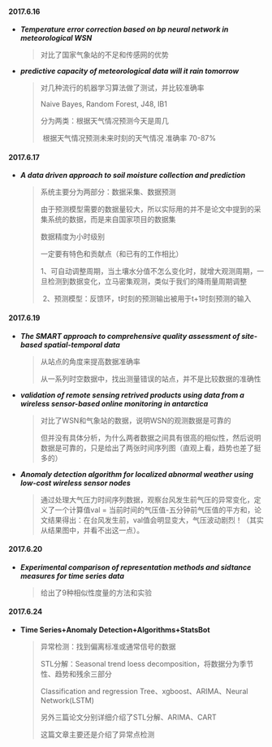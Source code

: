 #### **2017.6.16**

- ***Temperature error correction based on bp neural network in meteorological WSN***

  > 对比了国家气象站的不足和传感网的优势

- ***predictive capacity of meteorological data will it rain tomorrow***

  > 对几种流行的机器学习算法做了测试，并比较准确率
  >
  > Naive Bayes, Random Forest, J48, IB1
  >
  > 分为两类：根据天气情况预测今天是周几
  >
  > ​                   根据天气情况预测未来时刻的天气情况    准确率   70-87%

#### **2017.6.17**

- ***A data driven approach to soil moisture collection and prediction***

  > 系统主要分为两部分：数据采集、数据预测
  >
  > 由于预测模型需要的数据量较大，所以实际用的并不是论文中提到的采集系统的数据，而是来自国家项目的数据集
  >
  > 数据精度为小时级别
  >
  > 一定要有特色和贡献点（和已有的工作相比）
  >
  > ​	1、可自动调整周期，当土壤水分值不怎么变化时，就增大观测周期，一旦检测到数据变化，立马密集观测，类似于我们的降雨量周期调整
  >
  > ​	2、预测模型：反馈环，t时刻的预测输出被用于t+1时刻预测的输入



#### **2017.6.19**

- ***The SMART approach to comprehensive quality assessment of site-based spatial-temporal data***

  > 从站点的角度来提高数据准确率
  >
  > 从一系列时空数据中，找出测量错误的站点，并不是比较数据的准确性

- ***validation of remote sensing retrived products using data from a wireless sensor-based online monitoring in antarctica***

  > 对比了WSN和气象站的数据，说明WSN的观测数据是可靠的
  >
  > 但并没有具体分析，为什么两者数据之间具有很高的相似性，然后说明数据是可靠的，只是给出了两张时间序列图（直观上看，趋势也差了挺多的）

- ***Anomaly detection algorithm for localized abnormal weather using low-cost wireless sensor nodes***

  > 通过处理大气压力时间序列数据，观察台风发生前气压的异常变化，定义了一个计算值val = 当前时间的气压值-五分钟前气压值的平方和，论文结果得出：在台风发生前，val值会明显变大，气压波动剧烈！（其实从结果图中，并看不出这一点）。


#### **2017.6.20**

- ***Experimental comparison of representation methods and sidtance measures for time series data***

  > ​给出了9种相似性度量的方法和实验


#### **2017.6.24**

- **Time Series+Anomaly Detection+Algorithms+StatsBot**

  > 异常检测：找到偏离标准或通常信号的数据
  >
  > STL分解：Seasonal  trend loess decomposition，将数据分为季节性、趋势和残余三部分
  >
  > Classification and regression Tree、xgboost、ARIMA、Neural Network(LSTM)
  >
  > 另外三篇论文分别详细介绍了STL分解、ARIMA、CART
  >
  > 这篇文章主要还是介绍了异常点检测